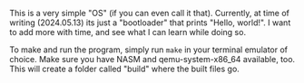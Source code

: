 This is a very simple "OS" (if you can even call it that). 
Currently, at time of writing (2024.05.13) its just a "bootloader" that prints "Hello, world!". 
I want to add more with time, and see what I can learn while doing so.

To make and run the program, simply run `make` in your terminal emulator of choice. Make sure you have NASM and qemu-system-x86_64 available, too.
This will create a folder called "build" where the built files go. 
